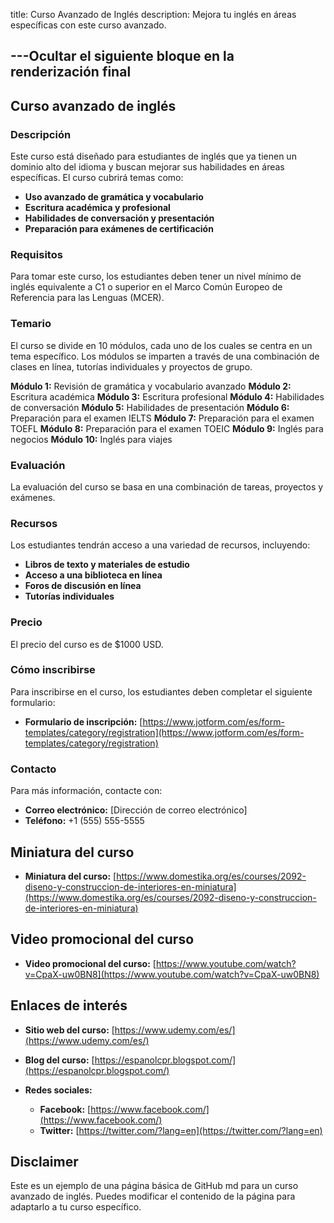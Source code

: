 title: Curso Avanzado de Inglés
description: Mejora tu inglés en áreas específicas con este curso avanzado.

---Ocultar el siguiente bloque en la renderización final
---

## Curso avanzado de inglés

### Descripción

Este curso está diseñado para estudiantes de inglés que ya tienen un dominio alto del idioma y buscan mejorar sus habilidades en áreas específicas. El curso cubrirá temas como:

* **Uso avanzado de gramática y vocabulario**
* **Escritura académica y profesional**
* **Habilidades de conversación y presentación**
* **Preparación para exámenes de certificación**

### Requisitos

Para tomar este curso, los estudiantes deben tener un nivel mínimo de inglés equivalente a C1 o superior en el Marco Común Europeo de Referencia para las Lenguas (MCER).

### Temario

El curso se divide en 10 módulos, cada uno de los cuales se centra en un tema específico. Los módulos se imparten a través de una combinación de clases en línea, tutorías individuales y proyectos de grupo.

**Módulo 1:** Revisión de gramática y vocabulario avanzado
**Módulo 2:** Escritura académica
**Módulo 3:** Escritura profesional
**Módulo 4:** Habilidades de conversación
**Módulo 5:** Habilidades de presentación
**Módulo 6:** Preparación para el examen IELTS
**Módulo 7:** Preparación para el examen TOEFL
**Módulo 8:** Preparación para el examen TOEIC
**Módulo 9:** Inglés para negocios
**Módulo 10:** Inglés para viajes

### Evaluación

La evaluación del curso se basa en una combinación de tareas, proyectos y exámenes.

### Recursos

Los estudiantes tendrán acceso a una variedad de recursos, incluyendo:

* **Libros de texto y materiales de estudio**
* **Acceso a una biblioteca en línea**
* **Foros de discusión en línea**
* **Tutorías individuales**

### Precio

El precio del curso es de \$1000 USD.

### Cómo inscribirse

Para inscribirse en el curso, los estudiantes deben completar el siguiente formulario:

* **Formulario de inscripción:** [https://www.jotform.com/es/form-templates/category/registration](https://www.jotform.com/es/form-templates/category/registration)

### Contacto

Para más información, contacte con:

* **Correo electrónico:** [Dirección de correo electrónico]
* **Teléfono:** +1 (555) 555-5555

## Miniatura del curso

* **Miniatura del curso:** [https://www.domestika.org/es/courses/2092-diseno-y-construccion-de-interiores-en-miniatura](https://www.domestika.org/es/courses/2092-diseno-y-construccion-de-interiores-en-miniatura)

## Video promocional del curso

* **Video promocional del curso:** [https://www.youtube.com/watch?v=CpaX-uw0BN8](https://www.youtube.com/watch?v=CpaX-uw0BN8)

## Enlaces de interés

* **Sitio web del curso:** [https://www.udemy.com/es/](https://www.udemy.com/es/)
* **Blog del curso:** [https://espanolcpr.blogspot.com/](https://espanolcpr.blogspot.com/)
* **Redes sociales:**

    * **Facebook:** [https://www.facebook.com/](https://www.facebook.com/)
    * **Twitter:** [https://twitter.com/?lang=en](https://twitter.com/?lang=en)

## Disclaimer

Este es un ejemplo de una página básica de GitHub md para un curso avanzado de inglés. Puedes modificar el contenido de la página para adaptarlo a tu curso específico.
